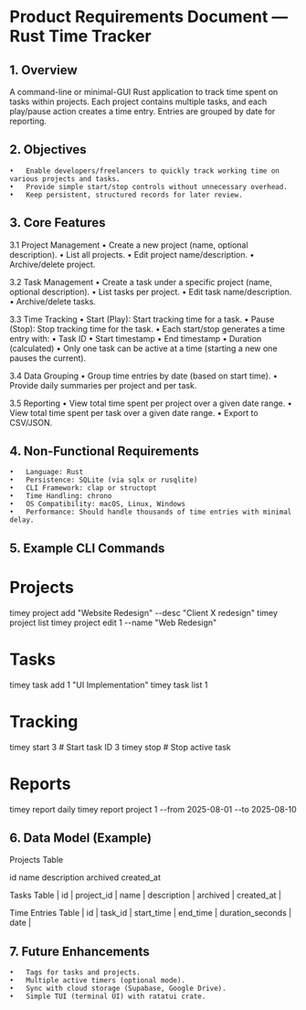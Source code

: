 # Product Requirements Document — Rust Time Tracker

## 1. Overview

A command-line or minimal-GUI Rust application to track time spent on tasks within projects.
Each project contains multiple tasks, and each play/pause action creates a time entry.
Entries are grouped by date for reporting.

## 2. Objectives
	•	Enable developers/freelancers to quickly track working time on various projects and tasks.
	•	Provide simple start/stop controls without unnecessary overhead.
	•	Keep persistent, structured records for later review.

## 3. Core Features

3.1 Project Management
	•	Create a new project (name, optional description).
	•	List all projects.
	•	Edit project name/description.
	•	Archive/delete project.

3.2 Task Management
	•	Create a task under a specific project (name, optional description).
	•	List tasks per project.
	•	Edit task name/description.
	•	Archive/delete tasks.

3.3 Time Tracking
	•	Start (Play): Start tracking time for a task.
	•	Pause (Stop): Stop tracking time for the task.
	•	Each start/stop generates a time entry with:
	•	Task ID
	•	Start timestamp
	•	End timestamp
	•	Duration (calculated)
	•	Only one task can be active at a time (starting a new one pauses the current).

3.4 Data Grouping
	•	Group time entries by date (based on start time).
	•	Provide daily summaries per project and per task.

3.5 Reporting
	•	View total time spent per project over a given date range.
	•	View total time spent per task over a given date range.
	•	Export to CSV/JSON.


## 4. Non-Functional Requirements
	•	Language: Rust
	•	Persistence: SQLite (via sqlx or rusqlite)
	•	CLI Framework: clap or structopt
	•	Time Handling: chrono
	•	OS Compatibility: macOS, Linux, Windows
	•	Performance: Should handle thousands of time entries with minimal delay.

## 5. Example CLI Commands

# Projects
timey project add "Website Redesign" --desc "Client X redesign"
timey project list
timey project edit 1 --name "Web Redesign"

# Tasks
timey task add 1 "UI Implementation"
timey task list 1

# Tracking
timey start 3       # Start task ID 3
timey stop          # Stop active task

# Reports
timey report daily
timey report project 1 --from 2025-08-01 --to 2025-08-10


## 6. Data Model (Example)

Projects Table

id	name	description	archived	created_at


Tasks Table
| id | project_id | name         | description | archived | created_at |

Time Entries Table
| id | task_id | start_time         | end_time           | duration_seconds | date        |

## 7. Future Enhancements
	•	Tags for tasks and projects.
	•	Multiple active timers (optional mode).
	•	Sync with cloud storage (Supabase, Google Drive).
	•	Simple TUI (terminal UI) with ratatui crate.
